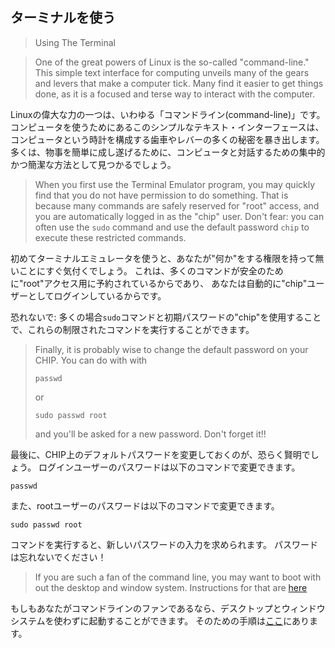 ## ターミナルを使う
> Using The Terminal

> One of the great powers of Linux is the so-called "command-line."
> This simple text interface for computing unveils many of the gears and levers that make a computer tick.
> Many find it easier to get things done, as it is a focused and terse way to interact with the computer.

Linuxの偉大な力の一つは、いわゆる「コマンドライン(command-line)」です。
コンピュータを使うためにあるこのシンプルなテキスト・インターフェースは、コンピュータという時計を構成する歯車やレバーの多くの秘密を暴き出します。
多くは、物事を簡単に成し遂げるために、コンピュータと対話するための集中的かつ簡潔な方法として見つかるでしょう。

> When you first use the Terminal Emulator program,
> you may quickly find that you do not have permission to do something.
> That is because many commands are safely reserved for "root" access,
> and you are automatically logged in as the "chip" user.
> Don't fear: you can often use the `sudo` command and use the default password `chip` to execute these restricted commands.

初めてターミナルエミュレータを使うと、あなたが"何か"をする権限を持って無いことにすぐ気付くでしょう。
これは、多くのコマンドが安全のために"root"アクセス用に予約されているからであり、
あなたは自動的に"chip"ユーザーとしてログインしているからです。

恐れないで: 多くの場合`sudo`コマンドと初期パスワードの"chip"を使用することで、これらの制限されたコマンドを実行することができます。


> Finally, it is probably wise to change the default password on your CHIP.
> You can do with with
> ```shell
> passwd
> ```
> or
> ```shell
> sudo passwd root
> ```
> and you'll be asked for a new password. Don't forget it!!

最後に、CHIP上のデフォルトパスワードを変更しておくのが、恐らく賢明でしょう。
ログインユーザーのパスワードは以下のコマンドで変更できます。
```shell
passwd
```
また、rootユーザーのパスワードは以下のコマンドで変更できます。
```shell
sudo passwd root
```

コマンドを実行すると、新しいパスワードの入力を求められます。
パスワードは忘れないでください！

> If you are such a fan of the command line, you may want to boot with out the desktop and window system.
> Instructions for that are [here](#boot-into-console)

もしもあなたがコマンドラインのファンであるなら、デスクトップとウィンドウシステムを使わずに起動することができます。
そのための手順は[ここ](#boot-into-console)にあります。

